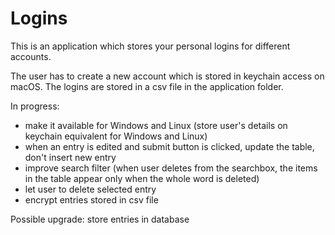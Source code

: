# Logins

This is an application which stores your personal logins for different accounts.

The user has to create a new account which is stored in keychain access on macOS.
The logins are stored in a csv file in the application folder.

In progress:
  - make it available for Windows and Linux (store user's details on keychain equivalent for Windows and Linux)
  - when an entry is edited and submit button is clicked, update the table, don't insert new entry
  - improve search filter (when user deletes from the searchbox, the items in the table appear only when the whole word is deleted)
  - let user to delete selected entry
  - encrypt entries stored in csv file

Possible upgrade: store entries in database

